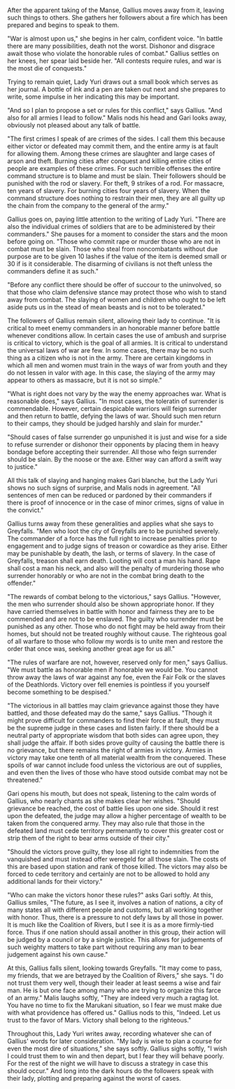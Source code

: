 After the apparent taking of the Manse, Gallius moves away from it, leaving such things to others. She gathers her followers about a fire which has been prepared and begins to speak to them.

"War is almost upon us," she begins in her calm, confident voice. "In battle there are many possibilities, death not the worst. Dishonor and disgrace await those who violate the honorable rules of combat." Gallius settles on her knees, her spear laid beside her. "All contests require rules, and war is the most die of conquests."

Trying to remain quiet, Lady Yuri draws out a small book which serves as her journal. A bottle of ink and a pen are taken out next and she prepares to write, some impulse in her indicating this may be important.

"And so I plan to propose a set or rules for this conflict," says Gallius. "And also for all armies I lead to follow." Malis nods his head and Gari looks away, obviously not pleased about any talk of battle.

"The first crimes I speak of are crimes of the sides. I call them this because either victor or defeated may commit them, and the entire army is at fault for allowing them. Among these crimes are slaughter and large cases of arson and theft. Burning cities after conquest and killing entire cities of people are examples of these crimes. For such terrible offenses the entire command structure is to blame and must be slain. Their followers should be punished with the rod or slavery. For theft, 9 strikes of a rod. For massacre, ten years of slavery. For burning cities four years of slavery. When the command structure does nothing to restrain their men, they are all guilty up the chain from the company to the general of the army."

Gallius goes on, paying little attention to the writing of Lady Yuri. "There are also the individual crimes of soldiers that are to be administered by their commanders." She pauses for a moment to consider the stars and the moon before going on. "Those who commit rape or murder those who are not in combat must be slain. Those who steal from noncombatants without due purpose are to be given 10 lashes if the value of the item is deemed small or 30 if is it considerable. The disarming of civilians is not theft unless the commanders define it as such."

"Before any conflict there should be offer of succour to the uninvolved, so that those who claim defensive stance may protect those who wish to stand away from combat. The slaying of women and children who ought to be left aside puts us in the stead of mean beasts and is not to be tolerated."

The followers of Gallius remain silent, allowing their lady to continue. "It is critical to meet enemy commanders in an honorable manner before battle whenever conditions allow. In certain cases the use of ambush and surprise is critical to victory, which is the goal of all armies. It is critical to understand the universal laws of war are few. In some cases, there may be no such thing as a citizen who is not in the army. There are certain kingdoms in which all men and women must train in the ways of war from youth and they do not lessen in valor with age. In this case, the slaying of the army may appear to others as massacre, but it is not so simple."

"What is right does not vary by the way the enemy approaches war. What is reasonable does," says Gallius. "In most cases, the toleratin of surrender is commendable. However, certain despicable warriors will feign surrender and then return to battle, defying the laws of war. Should such men return to their camps, they should be judged harshly and slain for murder."

"Should cases of false surrender go unpunished it is just and wise for a side to refuse surrender or dishonor their opponents by placing them in heavy bondage before accepting their surrender. All those who feign surrender should be slain. By the noose or the axe. Either way can afford a swift way to justice."

All this talk of slaying and hanging makes Gari blanche, but the Lady Yuri shows no such signs of surprise, and Malis nods in agreement. "All sentences of men can be reduced or pardoned by their commanders if there is proof of innocence or in the case of minor crimes, signs of value in the convict."

Gallius turns away from these generalities and applies what she says to Greyfalls. "Men who loot the city of Greyfalls are to be punished severely. The commander of a force has the full right to increase penalties prior to engagement and to judge signs of treason or cowardice as they arise. Either may be punishable by death, the lash, or terms of slavery. In the case of Greyfalls, treason shall earn death. Looting will cost a man his hand. Rape shall cost a man his neck, and also will the penalty of murdering those who surrender honorably or who are not in the combat bring death to the offender."

"The rewards of combat belong to the victorious," says Gallius. "However, the men who surrender should also be shown appropriate honor. If they have carried themselves in battle with honor and fairness they are to be commended and are not to be enslaved. The guilty who surrender must be punished as any other. Those who do not fight may be held away from their homes, but should not be treated roughly without cause. The righteous goal of all warfare to those who follow my words is to unite men and restore the order that once was, seeking another great age for us all."

"The rules of warfare are not, however, reserved only for men," says Gallius. "We must battle as honorable men if honorable we would be. You cannot throw away the laws of war against any foe, even the Fair Folk or the slaves of the Deathlords. Victory over fell enemies is pointless if you yourself become something to be despised."

"The victorious in all battles may claim grievance against those they have battled, and those defeated may do the same," says Gallius. "Though it might prove difficult for commanders to find their force at fault, they must be the supreme judge in these cases and listen fairly. If there should be a neutral party of appropriate wisdom that both sides can agree upon, they shall judge the affair. If both sides prove guilty of causing the battle there is no grievance, but there remains the right of armies in victory. Armies in victory may take one tenth of all material wealth from the conquered. These spoils of war cannot include food unless the victorious are out of supplies, and even then the lives of those who have stood outside combat may not be threatened."

Gari opens his mouth, but does not speak, listening to the calm words of Gallius, who nearly chants as she makes clear her wishes. "Should grievance be reached, the cost of battle lies upon one side. Should it rest upon the defeated, the judge may allow a higher percentage of wealth to be taken from the conquered army. They may also rule that those in the defeated land must cede territory permenantly to cover this greater cost or strip them of the right to bear arms outside of their city."

"Should the victors prove guilty, they lose all right to indemnities from the vanquished and must instead offer weregeld for all those slain. The costs of this are based upon station and rank of those killed. The victors may also be forced to cede territory and certainly are not to be allowed to hold any additional lands for their victory."

"Who can make the victors honor these rules?" asks Gari softly. At this, Gallius smiles, "The future, as I see it, involves a nation of nations, a city of many states all with different people and customs, but all working together with honor. Thus, there is a pressure to not defy laws by all those in power. It is much like the Coalition of Rivers, but I see it is as a more firmly-tied force. Thus if one nation should assail another in this group, their action will be judged by a council or by a single justice. This allows for judgements of such weighty matters to take part without requiring any man to bear judgement against his own cause."

At this, Gallius falls silent, looking towards Greyfalls. "It may come to pass, my friends, that we are betrayed by the Coalition of Rivers," she says. "I do not trust them very well, though their leader at least seems a wise and fair man. He is but one face among many who are trying to organize this farce of an army." Malis laughs softly, "They are indeed very much a ragtag lot. You have no time to fix the Marukani situation, so I fear we must make due with what providence has offered us." Gallius nods to this, "Indeed. Let us trust to the favor of Mars. Victory shall belong to the righteous."

Throughout this, Lady Yuri writes away, recording whatever she can of Gallius' words for later consideration. "My lady is wise to plan a course for even the most dire of situations," she says softly. Gallius sighs softly, "I wish I could trust them to win and then depart, but I fear they will behave poorly. For the rest of the night we will have to discuss a strategy in case this should occur." And long into the dark hours do the followers speak with their lady, plotting and preparing against the worst of cases.